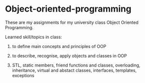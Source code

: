 # Object-oriented-programming

These are my assignments for my university class Object Oriented Programming.

Learned skill/topics in class:

1. to define main concepts and principles of OOP

2. to describe, recognise, apply objects and classes in OOP

3. STL, static members, friend functions and classes, overloading, inheritance, virtual and abstact classes, interfaces, templates, exceptions
